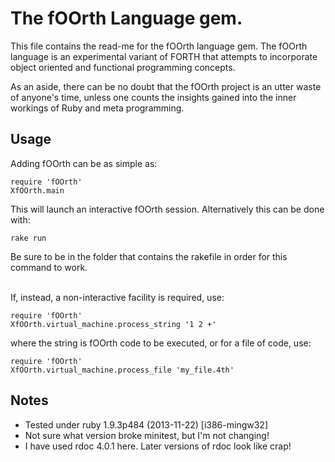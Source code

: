 # The fOOrth Language gem.

This file contains the read-me for the fOOrth language gem. The fOOrth
language is an experimental variant of FORTH that attempts to incorporate
object oriented and functional programming concepts.

As an aside, there can be no doubt that the fOOrth project is an utter waste
of anyone's time, unless one counts the insights gained into the inner
workings of Ruby and meta programming.

## Usage
Adding fOOrth can be as simple as:

    require 'fOOrth'
    XfOOrth.main

This will launch an interactive fOOrth session. Alternatively this can be
done with:

    rake run

Be sure to be in the folder that contains the rakefile in order for this
command to work.

<br>If, instead, a non-interactive facility is required, use:

    require 'fOOrth'
    XfOOrth.virtual_machine.process_string '1 2 +'

where the string is fOOrth code to be executed, or for a file of code, use:

    require 'fOOrth'
    XfOOrth.virtual_machine.process_file 'my_file.4th'

## Notes

* Tested under ruby 1.9.3p484 (2013-11-22) [i386-mingw32]
* Not sure what version broke minitest, but I'm not changing!
* I have used rdoc 4.0.1 here. Later versions of rdoc look like crap!

